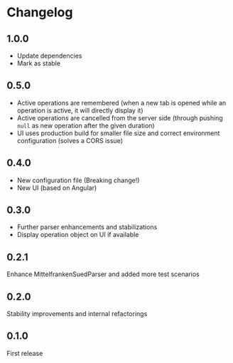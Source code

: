 # Changelog

## 1.0.0

- Update dependencies
- Mark as stable

## 0.5.0

- Active operations are remembered (when a new tab is opened while an operation is active, it will directly display it)
- Active operations are cancelled from the server side (through pushing `null` as new operation after the given
  duration)
- UI uses production build for smaller file size and correct environment configuration (solves a CORS issue)

## 0.4.0

- New configuration file (Breaking change!)
- New UI (based on Angular)

## 0.3.0

- Further parser enhancements and stabilizations
- Display operation object on UI if available

## 0.2.1

Enhance MittelfrankenSuedParser and added more test scenarios

## 0.2.0

Stability improvements and internal refactorings

## 0.1.0

First release